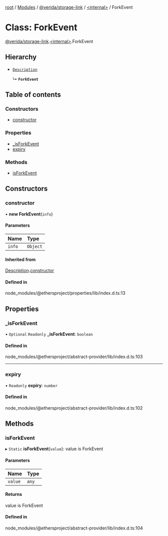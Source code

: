 [root](../README.md) / [Modules](../modules.md) / [@verida/storage-link](../modules/verida_storage_link.md) / [<internal\>](../modules/verida_storage_link._internal_.md) / ForkEvent

# Class: ForkEvent

[@verida/storage-link](../modules/verida_storage_link.md).[<internal\>](../modules/verida_storage_link._internal_.md).ForkEvent

## Hierarchy

- [`Description`](verida_storage_link._internal_.Description.md)

  ↳ **`ForkEvent`**

## Table of contents

### Constructors

- [constructor](verida_storage_link._internal_.ForkEvent.md#constructor)

### Properties

- [\_isForkEvent](verida_storage_link._internal_.ForkEvent.md#_isforkevent)
- [expiry](verida_storage_link._internal_.ForkEvent.md#expiry)

### Methods

- [isForkEvent](verida_storage_link._internal_.ForkEvent.md#isforkevent)

## Constructors

### constructor

• **new ForkEvent**(`info`)

#### Parameters

| Name | Type |
| :------ | :------ |
| `info` | `Object` |

#### Inherited from

[Description](verida_storage_link._internal_.Description.md).[constructor](verida_storage_link._internal_.Description.md#constructor)

#### Defined in

node_modules/@ethersproject/properties/lib/index.d.ts:13

## Properties

### \_isForkEvent

• `Optional` `Readonly` **\_isForkEvent**: `boolean`

#### Defined in

node_modules/@ethersproject/abstract-provider/lib/index.d.ts:103

___

### expiry

• `Readonly` **expiry**: `number`

#### Defined in

node_modules/@ethersproject/abstract-provider/lib/index.d.ts:102

## Methods

### isForkEvent

▸ `Static` **isForkEvent**(`value`): value is ForkEvent

#### Parameters

| Name | Type |
| :------ | :------ |
| `value` | `any` |

#### Returns

value is ForkEvent

#### Defined in

node_modules/@ethersproject/abstract-provider/lib/index.d.ts:104
